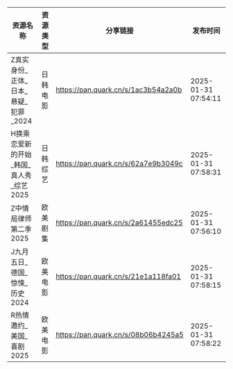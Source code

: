 | 资源名称                    | 资源类型 | 分享链接                                | 发布时间                |
| ----------------------- | ---- | ----------------------------------- | ------------------- |
| Z真实身份_正体_日本_悬疑_犯罪_2024  | 日韩电影 | https://pan.quark.cn/s/1ac3b54a2a0b | 2025-01-31 07:54:11 |
| H换乘恋爱新的开始_韩国_真人秀_综艺2025 | 日韩综艺 | https://pan.quark.cn/s/62a7e9b3049c | 2025-01-31 07:58:31 |
| Z中情局律师第二季2025           | 欧美剧集 | https://pan.quark.cn/s/2a61455edc25 | 2025-01-31 07:56:10 |
| J九月五日_德国_惊悚_历史2024      | 欧美电影 | https://pan.quark.cn/s/21e1a118fa01 | 2025-01-31 07:58:15 |
| R热情邀约_美国_喜剧2025         | 欧美电影 | https://pan.quark.cn/s/08b06b4245a5 | 2025-01-31 07:58:22 |
